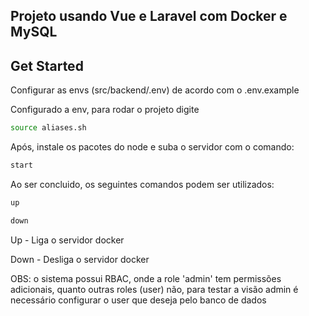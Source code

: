 ## Projeto usando Vue e Laravel com Docker e MySQL

## Get Started
Configurar as envs (src/backend/.env) de acordo com o .env.example

Configurado a env, para rodar o projeto digite

```sh
source aliases.sh
```

Após, instale os pacotes do node e suba o servidor com o comando:

```sh
start
```


Ao ser concluido, os seguintes comandos podem ser utilizados:

```sh
up

down
```

Up - Liga o servidor docker

Down - Desliga o servidor docker

OBS: o sistema possui RBAC, onde a role 'admin' tem permissões adicionais, quanto outras roles (user) não, para testar a visão admin é necessário configurar o user que deseja pelo banco de dados